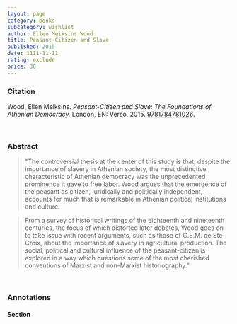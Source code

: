 ```yaml
---
layout: page
category: books
subcategory: wishlist
author: Ellen Meiksins Wood
title: Peasant-Citizen and Slave
published: 2015
date: 1111-11-11
rating: exclude
price: 30
---
```


### Citation

Wood, Ellen Meiksins. *Peasant-Citizen and Slave: The Foundations of Athenian Democracy.* London, EN: Verso, 2015. [9781784781026](https://www.versobooks.com/en-ca/products/1243-peasant-citizen-and-slave).

<br>

### Abstract

> "The controversial thesis at the center of this study is that, despite the importance of slavery in Athenian society, the most distinctive characteristic of Athenian democracy was the unprecedented prominence it gave to free labor. Wood argues that the emergence of the peasant as citizen, juridically and politically independent, accounts for much that is remarkable in Athenian political institutions and culture.

> From a survey of historical writings of the eighteenth and nineteenth centuries, the focus of which distorted later debates, Wood goes on to take issue with recent arguments, such as those of G.E.M. de Ste Croix, about the importance of slavery in agricultural production. The social, political and cultural influence of the peasant-citizen is explored in a way which questions some of the most cherished conventions of Marxist and non-Marxist historiography."

<br>

### Annotations

#### Section

<br>
